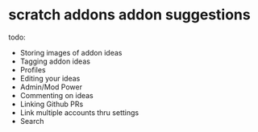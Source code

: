 # scratch addons addon suggestions

todo:
- Storing images of addon ideas
- Tagging addon ideas
- Profiles
- Editing your ideas
- Admin/Mod Power
- Commenting on ideas
- Linking Github PRs
- Link multiple accounts thru settings
- Search